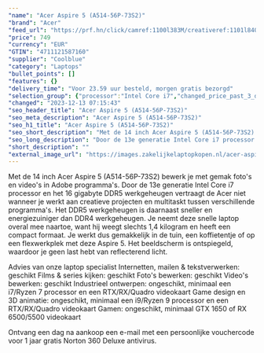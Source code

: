 ```yaml
---
"name": "Acer Aspire 5 (A514-56P-73S2)"
"brand": "Acer"
"feed_url": "https://prf.hn/click/camref:1100l383M/creativeref:1101l84031/destination:https%3A%2F%2Fwww.coolblue.nl%2Fproduct%2F926769"
"price": 749
"currency": "EUR"
"GTIN": "4711121587160"
"supplier": "Coolblue"
"category": "Laptops"
"bullet_points": []
"features": {}
"delivery_time": "Voor 23.59 uur besteld, morgen gratis bezorgd"
"selection_group": {"processor":"Intel Core i7","changed_price_past_3_days":false,"product_family":"Aspire 5"}
"changed": "2023-12-13 07:15:43"
"seo_header_title": "Acer Aspire 5 (A514-56P-73S2)"
"seo_meta_description": "Acer Aspire 5 (A514-56P-73S2)"
"seo_h1_title": "Acer Aspire 5 (A514-56P-73S2)"
"seo_short_description": "Met de 14 inch Acer Aspire 5 (A514-56P-73S2) bewerk je met gemak foto's en video's in Adobe programma's."
"seo_long_description": "Door de 13e generatie Intel Core i7 processor en het 16 gigabyte DDR5 werkgeheugen vertraagt de Acer niet wanneer je werkt aan creatieve projecten en multitaskt tussen verschillende programma's. Het DDR5 werkgeheugen is daarnaast sneller en energiezuiniger dan DDR4 werkgeheugen. Je neemt deze snelle laptop overal mee naartoe, want hij weegt slechts 1,4 kilogram en heeft een compact formaat. Je werkt dus gemakkelijk in de tuin, een koffietentje of op een flexwerkplek met deze Aspire 5. Het beeldscherm is ontspiegeld, waardoor je geen last hebt van reflecterend licht. \r\n\r\nAdvies van onze laptop specialist\r\nInternetten, mailen & tekstverwerken: geschikt\r\nFilms & series kijken: geschikt\r\nFoto's bewerken: geschikt\r\nVideo's bewerken: geschikt\r\nIndustrieel ontwerpen: ongeschikt, minimaal een i7/Ryzen 7 processor en een RTX/RX/Quadro videokaart\r\nGame design en 3D animatie: ongeschikt, minimaal een i9/Ryzen 9 processor en een RTX/RX/Quadro videokaart\r\nGamen: ongeschikt, minimaal GTX 1650 of RX 6500/5500 videokaart\r\n \r\nOntvang een dag na aankoop een e-mail met een persoonlijke vouchercode voor 1 jaar gratis Norton 360 Deluxe antivirus."
"short_description": ""
"external_image_url": "https://images.zakelijkelaptopkopen.nl/acer-aspire-5-a514-56p-73s2.webp"
---
```


Met de 14 inch Acer Aspire 5 (A514-56P-73S2) bewerk je met gemak foto's en video's in Adobe programma's. Door de 13e generatie Intel Core i7 processor en het 16 gigabyte DDR5 werkgeheugen vertraagt de Acer niet wanneer je werkt aan creatieve projecten en multitaskt tussen verschillende programma's. Het DDR5 werkgeheugen is daarnaast sneller en energiezuiniger dan DDR4 werkgeheugen. Je neemt deze snelle laptop overal mee naartoe, want hij weegt slechts 1,4 kilogram en heeft een compact formaat. Je werkt dus gemakkelijk in de tuin, een koffietentje of op een flexwerkplek met deze Aspire 5. Het beeldscherm is ontspiegeld, waardoor je geen last hebt van reflecterend licht.

Advies van onze laptop specialist
Internetten, mailen & tekstverwerken: geschikt
Films & series kijken: geschikt
Foto's bewerken: geschikt
Video's bewerken: geschikt
Industrieel ontwerpen: ongeschikt, minimaal een i7/Ryzen 7 processor en een RTX/RX/Quadro videokaart
Game design en 3D animatie: ongeschikt, minimaal een i9/Ryzen 9 processor en een RTX/RX/Quadro videokaart
Gamen: ongeschikt, minimaal GTX 1650 of RX 6500/5500 videokaart
 
Ontvang een dag na aankoop een e-mail met een persoonlijke vouchercode voor 1 jaar gratis Norton 360 Deluxe antivirus.